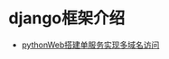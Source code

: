 # django框架介绍

<!-- vim-markdown-toc Marked -->

<!-- vim-markdown-toc -->

- [pythonWeb搭建单服务实现多域名访问](https://cloud.tencent.com/developer/article/1476150)
